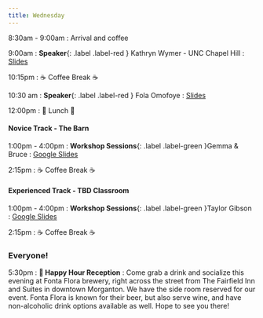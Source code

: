 ```yaml
---
title: Wednesday
---
```

8:30am - 9:00am
: Arrival and coffee

9:00am
: **Speaker**{: .label .label-red } Kathryn Wymer - UNC Chapel Hill
  : [Slides](#)

10:15pm
: ☕ Coffee Break ☕

10:30 am
: **Speaker**{: .label .label-red } Fola Omofoye
  : [Slides](#)

12:00pm
 : 🥘 Lunch 🥘

#### Novice Track - The Barn
1:00pm - 4:00pm
: **Workshop Sessions**{: .label .label-green }Gemma & Bruce
  : [Google Slides](#)

2:15pm
: ☕ Coffee Break ☕


#### Experienced Track - TBD Classroom
1:00pm - 4:00pm
: **Workshop Sessions**{: .label .label-green }Taylor Gibson
  : [Google Slides](#)
  
2:15pm
: ☕ Coffee Break ☕

### Everyone!
5:30pm
: **🍻 Happy Hour Reception**
: Come grab a drink and socialize this evening at Fonta Flora brewery, right across the street from The Fairfield Inn and Suites in downtown Morganton. We have the side room reserved for our event. Fonta Flora is known for their beer, but also serve wine, and have non-alcoholic drink options available as well. Hope to see you there!
